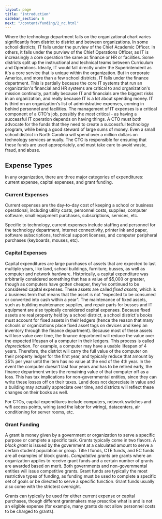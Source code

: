 ```yaml
---
layout: page
title: "Introduction"
sidebar_section: 6
next: "/content/funding/2_nc.html"
---
```

Where the technology department falls on the organizational chart varies significantly from district to district and between organizations. In some school districts, IT falls under the purview of the Chief Academic Officer. In others, it falls under the purview of the Chief Operations Officer, as IT is increasingly a core operation the same as finance or HR or facilities. Some districts split up the instructional and technical teams between Curriculum and Operations. Ideally, IT would fall directly under the Superintendent as it's a core service that is unique within the organization. But in corporate America, and more than a few school districts, IT falls under the finance department. This is partially because the core IT systems that run an organization's financial and HR systems are critical to and organization's mission continuity, partially because IT and financials are the biggest risks in an organization, and really because IT is a lot about spending money. IT is third on an organization's list of administrative expenses, coming in behind personnel and facilities. The management of IT expenses is a critical component of a CTO's job, possibly the *most* critical - as having a successful IT operation depends on having things. A CTO must both advocate for the funds that they need to create a successful technology program, while being a good steward of large sums of money. Even a small school district in North Carolina will spend over a million dollars on technology services annually. The CTO is responsible for ensuring that these funds are used appropriately, and must take care to avoid waste, fraud, and abuse. 

## Expense Types
In any organization, there are three major categories of expenditures: current expense, capital expenses, and grant funding. 

### Current Expenses
Current expenses are the day-to-day cost of keeping a school or business operational, including utility costs, personnel costs, supplies, computer software, small equipment purchases, subscriptions, services, etc. 

Specific to technology, current expenses include staffing and personnel for the technology department, Internet connectivity, printer ink and paper, software subscriptions, technical support licenses, and computer peripheral purchases (keyboards, mouses, etc). 

### Capital Expenses
Capital expenditures are large purchases of assets that are expected to last multiple years, like land, school buildings, furniture, busses, as well as computer and network hardware. Historically, a capital expenditure was arbitrarily considered something that has a value of $5,000 or greater, though as computers have gotten cheaper, they've continued to be considered capital expenses. These assets are called _fixed assets_, which is a business term that means that the asset is not "expected to be consumed or converted into cash within a year". The maintenance of fixed assets, such as building maintenance supplies, and repair parts for busses and IT equipment are also typically considered capital expenses. Because fixed assets are real property held by a school district, a school district's books must account for fixed assets in their ledgers (hence the reason that many schools or organizations place fixed asset tags on devices and keep an inventory through the finance department). Because most of these assets will lose value over time, the finance department will reduce the value over the expected lifespan of a computer in their ledgers. This process is called _depreciation_. For example, a computer may have a usable lifespan of 4 years. Therefore, the district will carry the full value of the computer on their property ledger for the first year, and typically reduce that amount by 25% per year until the item has no value at the end of the 4th year. In the event the computer doesn't last four years and has to be retired early, the finance department writes the remaining value of that computer off as a loss. This has tax implications for non-governmental entities, since they can write these losses off on their taxes. Land does not depreciate in value and a building may actually appreciate over time, and districts will reflect these changes on their books as well. 

For CTOs, capital expenditures include computers, network switches and wifi access points, wiring (and the labor for wiring), datacenters, air conditioning for server rooms, etc.

### Grant Funding
A grant is money given by a government or organization to serve a specific purpose or complete a specific task. Grants typically come in two flavors. A _block grant_ is issued by the government at a calculated amount to serve a certain student population or group. Title I funds, CTE funds, and EC funds are all examples of block grants. _Competative grants_ are grants where an organization applies to receive grant funds and a certain number of grants are awarded based on merit. Both governments and non-governmental entities will issue competitive grants. Grant funds are typically the most restrictive types of funding, as funding must be used to complete a specific set of goals or be directed to serve a specific function. Grant funds usually also come with the strictest oversight.

Grants can typically be used for either current expense or capital purchases, though different grantmakers may prescribe what is and is not an eligible expense (for example, many grants do not allow personnel costs to be charged to grants). 